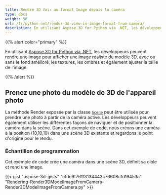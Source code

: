 ```yaml
---
title: Rendre 3D Voir au format Image depuis la caméra
type: docs
weight: 50
url: /fr/python-net/render-3d-view-in-image-format-from-camera/
description: En utilisant Aspose.3D for Python via .NET, les développeurs peuvent rendre une image pour afficher une image réaliste du modèle 3D, avec ou sans le fond amélioré, les textures, les ombres et également ajuster la taille de l'image.
---
```

{{% alert color="primary" %}}

En utilisant [Aspose.3D for Python via .NET](https://products.aspose.com/3d/python-net/), les développeurs peuvent rendre une image pour afficher une image réaliste du modèle 3D, avec ou sans le fond amélioré, les textures, les ombres et également ajuster la taille de l'image.

{{% /alert %}}
##  **Prenez une photo du modèle de 3D de l'appareil photo**
La méthode Render exposée par la classe [`Scene`](https://reference.aspose.com/3d/net/aspose.threed/scene) peut être utilisée pour prendre une photo à partir de la caméra active. Les développeurs peuvent également utiliser les différentes façons de naviguer et de positionner la caméra dans la scène. Dans cet exemple de code, nous créons une caméra à la position (10,10,10) dans une scène 3D existante et regardons le point d'origine pour le rendu.
###  **Échantillon de programmation**
Cet exemple de code crée une caméra dans une scène 3D, définit sa cible et rend une image.

{{< gist "aspose-3d-gists" "cfde9f76113134443c76608c1d19453a" "Rendering-Render3DModelImageFromCamera-Render3DModelImageFromCamera.py" >}}
